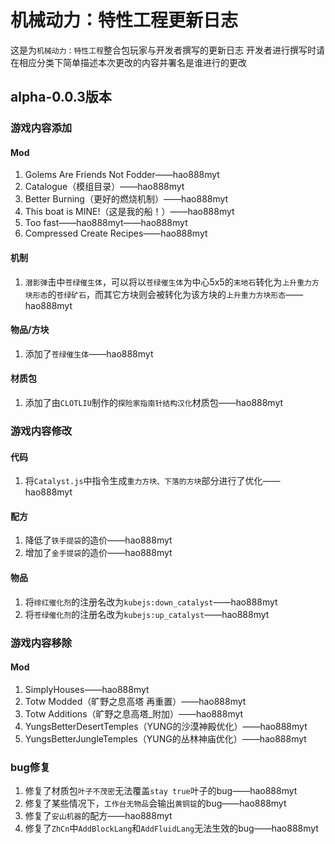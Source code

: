 # 机械动力：特性工程更新日志
这是为`机械动力：特性工程`整合包玩家与开发者撰写的更新日志
开发者进行撰写时请在相应分类下简单描述本次更改的内容并署名是谁进行的更改

## alpha-0.0.3版本

### 游戏内容添加
#### Mod
1. Golems Are Friends Not Fodder——hao888myt
2. Catalogue（模组目录）——hao888myt
3. Better Burning（更好的燃烧机制）——hao888myt
4. This boat is MINE!（这是我的船！）——hao888myt
5. Too fast——hao888myt——hao888myt
6. Compressed Create Recipes——hao888myt
#### 机制
1. `潜影弹`击中`苍绿催生体`，可以将以`苍绿催生体`为中心5x5的`末地石`转化为`上升重力方块形态`的`苍绿矿石`，而其它方块则会被转化为该方块的`上升重力方块形态`——hao888myt
#### 物品/方块
1. 添加了`苍绿催生体`——hao888myt
#### 材质包
1. 添加了由`CLOTLIU`制作的`探险家指南针结构汉化`材质包——hao888myt

### 游戏内容修改
#### 代码
1. 将`Catalyst.js`中指令生成`重力方块、下落的方块`部分进行了优化——hao888myt
#### 配方
1. 降低了`铁手提袋`的造价——hao888myt
2. 增加了`金手提袋`的造价——hao888myt
#### 物品
1. 将`绯红催化剂`的注册名改为`kubejs:down_catalyst`——hao888myt
2. 将`苍绿催化剂`的注册名改为`kubejs:up_catalyst`——hao888myt

### 游戏内容移除
#### Mod
1. SimplyHouses——hao888myt
2. Totw Modded（旷野之息高塔 再重置）——hao888myt
3. Totw Additions（旷野之息高塔_附加）——hao888myt
4. YungsBetterDesertTemples（YUNG的沙漠神殿优化）——hao888myt
5. YungsBetterJungleTemples（YUNG的丛林神庙优化）——hao888myt

### bug修复
1. 修复了材质包`叶子不茂密`无法覆盖`stay true`叶子的bug——hao888myt
2. 修复了某些情况下，`工作台无物品`会输出`黄铜锭`的bug——hao888myt
3. 修复了`安山机器`的配方——hao888myt
4. 修复了`ZhCn`中`AddBlockLang`和`AddFluidLang`无法生效的bug——hao888myt
